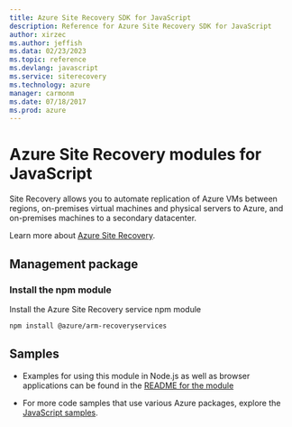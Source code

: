 ```yaml
---
title: Azure Site Recovery SDK for JavaScript
description: Reference for Azure Site Recovery SDK for JavaScript
author: xirzec
ms.author: jeffish
ms.data: 02/23/2023
ms.topic: reference
ms.devlang: javascript
ms.service: siterecovery
ms.technology: azure
manager: carmonm
ms.date: 07/18/2017
ms.prod: azure
---
```

# Azure Site Recovery modules for JavaScript

Site Recovery allows you to automate replication of Azure VMs between regions, on-premises virtual machines and physical servers to Azure, and on-premises machines to a secondary datacenter.

Learn more about [Azure Site Recovery](https://docs.microsoft.com/azure/site-recovery/site-recovery-overview).

## Management package

### Install the npm module

Install the Azure Site Recovery service npm module

```bash
npm install @azure/arm-recoveryservices
```

## Samples

* Examples for using this module in Node.js as well as browser applications can be found in the [README for the module](https://www.npmjs.com/package/@azure/arm-recoveryservices)

* For more code samples that use various Azure packages, explore the [JavaScript samples](https://docs.microsoft.com/samples/browse/?languages=javascript).
